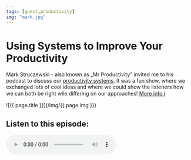 ```yaml
---
tags: [guest,productivity]
img: "mark.jpg"
---
```


# Using Systems to Improve Your Productivity

Mark Struczewski - also known as „Mr Productivity” invited me to his podcast to discuss our [productivity systems](/productivity). It was a fun show, where we exchanged lots of cool ideas and where we could show the listeners how we can both be right wile differing on our approaches! 
 [More info ℹ️][l]

<!--More-->

![{{ page.title }}](/img/{{ page.img }})

## Listen to this episode:

<audio controls>
<source src="https://content.libsyn.com/p/4/9/e/49e85fd4011d045b/Michael_Sliwinski.mp3?c_id=147254340&response-content-disposition=attachment&cs_id=147254340&response-content-type=audio%2Fmpeg&Expires=1678115290&Signature=OC~EgJYZ7CegfMMSRteGAMfaySVqWtrf7CL~8O~ow6wXdqwMjgcijWOIwVDA4bsn7pppp37RRP722oL2Y4HLdb~i86r45wiCqgZhj00hRFd30Pcmm2wLAp6HkioWDlMwWmz8U6OzsTY8l7S~ZJe8FTr-W4lTlqcpPHyXTRllC8E5WHkzYuSywJ~lEeOHf-6aRxs16uLnAP6YQ2Aj0qTx~~YFq29ot7KjIdfp0SRaS8DCNF6tBhHLPaEsMEuEL7QCuoYQYCNH~AXzf9Rhp4itWWF95ELbFOLslwBqQpU96var7vn~Pkjw2I0Bzgtg~ZEuXgMVnKL53lPUuAvTnQh5RA__&Key-Pair-Id=K1YS7LZGUP96OI" type="audio/mpeg">
</audio>



[l]: https://www.misterproductivity.com/blog/1217

[n]: https://michael.gratis/nozbe
[np]: https://michael.gratis/nozbepersonal